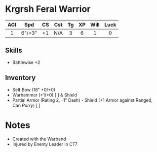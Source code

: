 # Krgrsh Feral Warrior

| AGI | Spd | CS | Cst | Tg | XP | Will | Luck |
|:---:|:------:|:---:|:---:|:---:|:---:| :---:| :---:|
| 1 | 6"/+3" | +1 | N/A | 3 | 6 | 1 | 0 |

## Skills
- Battlewise +2 
## Inventory
- Self Bow (18" +0/+0)
- Warhammer (+1/+0) [ ] & Shield
- Partial Armor (Rating 2, -1" Dash) - Shield (+1 Armor against Ranged, Can *Parry*) [ ]
# Notes
- Created with the Warband
- Injured by Enemy Leader in CT7